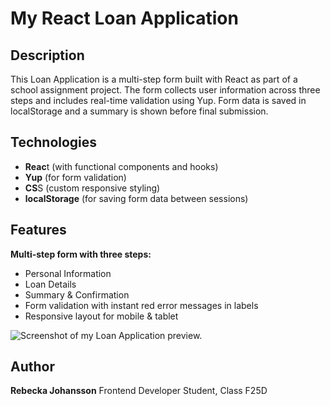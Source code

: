 # My React Loan Application

## Description
This Loan Application is a multi-step form built with React as part of a school assignment project. The form collects user information across three steps and includes real-time validation using Yup. Form data is saved in localStorage and a summary is shown before final submission.

## Technologies
- **Reac**t (with functional components and hooks)
- **Yup** (for form validation)
- **CS**S (custom responsive styling)
- **localStorage** (for saving form data between sessions)

## Features
**Multi-step form with three steps:**
- Personal Information
- Loan Details
- Summary & Confirmation
- Form validation with instant red error messages in labels
- Responsive layout for mobile & tablet

![Screenshot of my Loan Application preview.](https://i.imgur.com/j1VLkxv.png)


## Author
**Rebecka Johansson**
Frontend Developer Student, Class F25D
